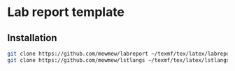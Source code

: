 # Lab report template

## Installation

```bash
git clone https://github.com/mewmew/labreport ~/texmf/tex/latex/labreport
git clone https://github.com/mewmew/lstlangs ~/texmf/tex/latex/lstlangs
```
